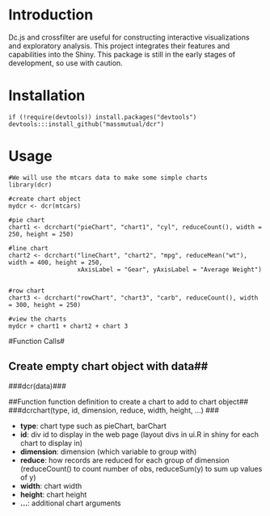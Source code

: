 # Introduction #
Dc.js and crossfilter are useful for constructing interactive  visualizations and exploratory analysis. This project integrates their features and capabilities into the Shiny. This package is still in the early stages of development, so use with caution.

# Installation #
```
if (!require(devtools)) install.packages("devtools")
devtools:::install_github("massmutual/dcr")
```

# Usage #
```
#We will use the mtcars data to make some simple charts
library(dcr)

#create chart object
mydcr <- dcr(mtcars)

#pie chart
chart1 <- dcrchart("pieChart", "chart1", "cyl", reduceCount(), width = 250, height = 250)

#line chart
chart2 <- dcrchart("lineChart", "chart2", "mpg", reduceMean("wt"), width = 400, height = 250,
                   xAxisLabel = "Gear", yAxisLabel = "Average Weight")


#row chart
chart3 <- dcrchart("rowChart", "chart3", "carb", reduceCount(), width = 300, height = 250)

#view the charts
mydcr + chart1 + chart2 + chart 3
```

#Function Calls#
## Create empty chart object with data##
###dcr(data)###

##Function function definition to create a chart to add to chart object##
###dcrchart(type, id, dimension, reduce, width, height, ...) ###
* __type__: chart type such as pieChart, barChart
* __id__: div id to display in the web page (layout divs in ui.R in shiny for each chart to display in)
* __dimension__: dimension (which variable to group with)
* __reduce__: how records are reduced for each group of dimension (reduceCount() to count number of obs, reduceSum(y) to sum up values of y)
* __width__: chart width
* __height__: chart height
* __...__: additional chart arguments
